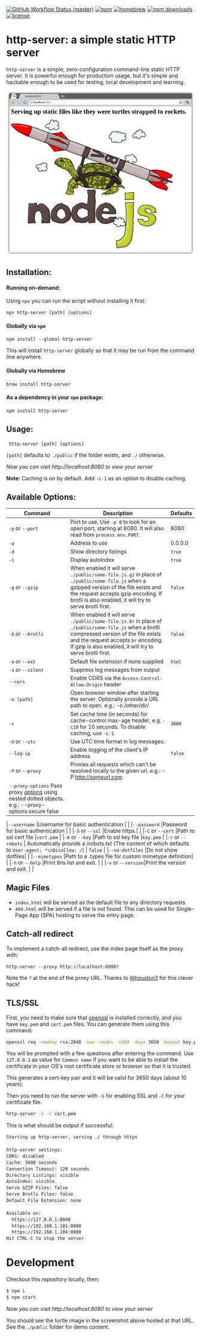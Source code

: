 [![GitHub Workflow Status (master)](https://img.shields.io/github/workflow/status/http-party/http-server/Node.js%20CI/master?style=flat-square)](https://github.com/http-party/http-server/actions)
[![npm](https://img.shields.io/npm/v/http-server.svg?style=flat-square)](https://www.npmjs.com/package/http-server) [![homebrew](https://img.shields.io/homebrew/v/http-server?style=flat-square)](https://formulae.brew.sh/formula/http-server) [![npm downloads](https://img.shields.io/npm/dm/http-server?color=blue&label=npm%20downloads&style=flat-square)](https://www.npmjs.com/package/http-server)
[![license](https://img.shields.io/github/license/http-party/http-server.svg?style=flat-square)](https://github.com/http-party/http-server)

# http-server: a simple static HTTP server

`http-server` is a simple, zero-configuration command-line static HTTP server.  It is powerful enough for production usage, but it's simple and hackable enough to be used for testing, local development and learning.

![Example of running http-server](https://github.com/http-party/http-server/raw/master/screenshots/public.png)

## Installation:

#### Running on-demand:

Using `npx` you can run the script without installing it first:

    npx http-server [path] [options]

#### Globally via `npm`

    npm install --global http-server

This will install `http-server` globally so that it may be run from the command line anywhere.

#### Globally via Homebrew

    brew install http-server
     
#### As a dependency in your `npm` package:

    npm install http-server

## Usage:

     http-server [path] [options]

`[path]` defaults to `./public` if the folder exists, and `./` otherwise.

*Now you can visit http://localhost:8080 to view your server*

**Note:** Caching is on by default. Add `-c-1` as an option to disable caching.

## Available Options:

| Command         | 	Description         | Defaults  |
| -------------  |-------------|-------------|
|`-p` or `--port` |Port to use. Use `-p 0` to look for an open port, starting at 8080. It will also read from `process.env.PORT`. |8080 |
|`-a`   |Address to use |0.0.0.0|
|`-d`     |Show directory listings |`true` |
|`-i`   | Display autoIndex | `true` |
|`-g` or `--gzip` |When enabled it will serve `./public/some-file.js.gz` in place of `./public/some-file.js` when a gzipped version of the file exists and the request accepts gzip encoding. If brotli is also enabled, it will try to serve brotli first.|`false`|
|`-b` or `--brotli`|When enabled it will serve `./public/some-file.js.br` in place of `./public/some-file.js` when a brotli compressed version of the file exists and the request accepts `br` encoding. If gzip is also enabled, it will try to serve brotli first. |`false`|
|`-e` or `--ext`  |Default file extension if none supplied |`html` | 
|`-s` or `--silent` |Suppress log messages from output  | |
|`--cors` |Enable CORS via the `Access-Control-Allow-Origin` header  | |
|`-o [path]` |Open browser window after starting the server. Optionally provide a URL path to open. e.g.: -o /other/dir/ | |
|`-c` |Set cache time (in seconds) for cache-control max-age header, e.g. `-c10` for 10 seconds. To disable caching, use `-c-1`.|`3600` |
|`-U` or `--utc` |Use UTC time format in log messages.| |
|`--log-ip` |Enable logging of the client's IP address |`false` |
|`-P` or `--proxy` |Proxies all requests which can't be resolved locally to the given url. e.g.: -P http://someurl.com | |
|`--proxy-options` Pass proxy [options](https://github.com/http-party/node-http-proxy#options) using nested dotted objects. e.g.: --proxy-options.secure false

|`--username` |Username for basic authentication | |
|`--password` |Password for basic authentication | |
|`-S` or `--ssl` |Enable https.| |
|`-C` or `--cert` |Path to ssl cert file |`cert.pem` | 
|`-K` or `--key` |Path to ssl key file |`key.pem` |
|`-r` or `--robots` | Automatically provide a /robots.txt (The content of which defaults to `User-agent: *\nDisallow: /`)  | `false` |
|`--no-dotfiles` |Do not show dotfiles| |
|`--mimetypes` |Path to a .types file for custom mimetype definition| |
|`-h` or `--help` |Print this list and exit. |   |
|`-v` or `--version`|Print the version and exit. | |

## Magic Files

- `index.html` will be served as the default file to any directory requests.
- `404.html` will be served if a file is not found. This can be used for Single-Page App (SPA) hosting to serve the entry page.

## Catch-all redirect

To implement a catch-all redirect, use the index page itself as the proxy with:

```
http-server --proxy http://localhost:8080?
```

Note the `?` at the end of the proxy URL. Thanks to [@houston3](https://github.com/houston3) for this clever hack!

## TLS/SSL

First, you need to make sure that [openssl](https://github.com/openssl/openssl) is installed correctly, and you have `key.pem` and `cert.pem` files. You can generate them using this command:

``` sh
openssl req -newkey rsa:2048 -new -nodes -x509 -days 3650 -keyout key.pem -out cert.pem
```

You will be prompted with a few questions after entering the command. Use `127.0.0.1` as value for `Common name` if you want to be able to install the certificate in your OS's root certificate store or browser so that it is trusted.

This generates a cert-key pair and it will be valid for 3650 days (about 10 years).

Then you need to run the server with `-S` for enabling SSL and `-C` for your certificate file.

``` sh
http-server -S -C cert.pem
```

This is what should be output if successful:

``` sh
Starting up http-server, serving ./ through https

http-server settings:
CORS: disabled
Cache: 3600 seconds
Connection Timeout: 120 seconds
Directory Listings: visible
AutoIndex: visible
Serve GZIP Files: false
Serve Brotli Files: false
Default File Extension: none

Available on:
  https://127.0.0.1:8080
  https://192.168.1.101:8080
  https://192.168.1.104:8080
Hit CTRL-C to stop the server
```

# Development

Checkout this repository locally, then:

```sh
$ npm i
$ npm start
```

*Now you can visit http://localhost:8080 to view your server*

You should see the turtle image in the screenshot above hosted at that URL. See
the `./public` folder for demo content.
